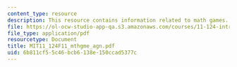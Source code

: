 ```yaml
---
content_type: resource
description: This resource contains information related to math games.
file: https://ol-ocw-studio-app-qa.s3.amazonaws.com/courses/11-124-introduction-to-education-looking-forward-and-looking-back-on-education-fall-2011/6b811cf55c46bcb6138e150ccad5377c_MIT11_124F11_mthgme_agn.pdf
file_type: application/pdf
resourcetype: Document
title: MIT11_124F11_mthgme_agn.pdf
uid: 6b811cf5-5c46-bcb6-138e-150ccad5377c
---
```

